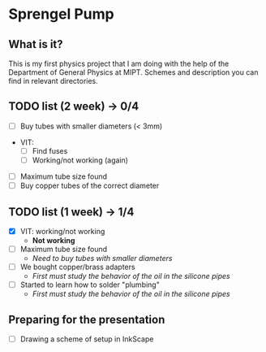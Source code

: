 # Sprengel Pump
## What is it?
This is my first physics project that I am doing with the help of the Department of General Physics at MIPT. Schemes and description you can find in relevant directories.

## TODO list (2 week) -> 0/4

- [ ] Buy tubes with smaller diameters (< 3mm)
- VIT:
	- [ ] Find fuses
	- [ ] Working/not working (again)
- [ ] Maximum tube size found
- [ ] Buy copper tubes of the correct diameter

## TODO list (1 week) -> 1/4

- [x] VIT: working/not working
	- **Not working**
- [ ] Maximum tube size found
	- _Need to buy tubes with smaller diameters_
- [ ] We bought copper/brass adapters
	- _First must study the behavior of the oil in the silicone pipes_
- [ ] Started to learn how to solder "plumbing"
	- _First must study the behavior of the oil in the silicone pipes_

## Preparing for the presentation
- [ ] Drawing a scheme of setup in InkScape
